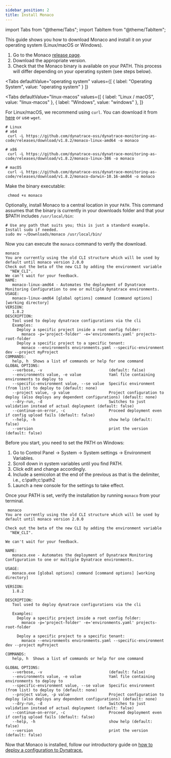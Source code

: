 ```yaml
---
sidebar_position: 2
title: Install Monaco
---
```


import Tabs from "@theme/Tabs";
import TabItem from "@theme/TabItem";

This guide shows you how to download Monaco and install it on your operating system (Linux/macOS or Windows).

1.	Go to the Monaco [release page](https://github.com/dynatrace-oss/dynatrace-monitoring-as-code/releases).
2.	Download the appropriate version.
3.	Check that the Monaco binary is available on your PATH. This process will differ depending on your operating system (see steps below). 

<Tabs
  defaultValue="operating system"
  values={[
    { label: "Operating System", value: "operating system" }
  ]}
>
  <TabItem value="operating system">

<Tabs
  defaultValue="linux-macos"
  values={[
    { label: "Linux / macOS", value: "linux-macos" },
    { label: "Windows", value: "windows" },
  ]}
>
  <TabItem value="linux-macos">

For Linux/macOS, we recommend using `curl`. You can download it from [here](https://curl.se/) or use `wget`.

```shell
# Linux
# x64
 curl -L https://github.com/dynatrace-oss/dynatrace-monitoring-as-code/releases/download/v1.8.2/monaco-linux-amd64 -o monaco

# x86
 curl -L https://github.com/dynatrace-oss/dynatrace-monitoring-as-code/releases/download/v1.8.2/monaco-linux-386 -o monaco

# macOS
 curl -L https://github.com/dynatrace-oss/dynatrace-monitoring-as-code/releases/download/v1.8.2/monaco-darwin-10.16-amd64 -o monaco
```

Make the binary executable:

```shell
 chmod +x monaco
```

Optionally, install Monaco to a central location in your `PATH`.
This command assumes that the binary is currently in your downloads folder and that your $PATH includes `/usr/local/bin`:

```shell
# Use any path that suits you; this is just a standard example. Install sudo if needed.
sudo mv ~/Downloads/monaco /usr/local/bin/
```

Now you can execute the `monaco` command to verify the download. 

```shell
monaco
You are currently using the old CLI structure which will be used by
default until monaco version 2.0.0
Check out the beta of the new CLI by adding the environment variable
  "NEW_CLI".
We can't wait for your feedback.
NAME:
   monaco-linux-amd64 - Automates the deployment of Dynatrace Monitoring Configuration to one or multiple Dynatrace environments.
USAGE:
   monaco-linux-amd64 [global options] command [command options] [working directory]
VERSION:
   1.8.2
DESCRIPTION:
   Tool used to deploy dynatrace configurations via the cli
   Examples:
     Deploy a specific project inside a root config folder:
       monaco -p='project-folder' -e='environments.yaml' projects-root-folder
     Deploy a specific project to a specific tenant:
       monaco --environments environments.yaml --specific-environment dev --project myProject
COMMANDS:
   help, h  Shows a list of commands or help for one command
GLOBAL OPTIONS:
   --verbose, -v                             (default: false)
   --environments value, -e value            Yaml file containing environments to deploy to
   --specific-environment value, --se value  Specific environment (from list) to deploy to (default: none)
   --project value, -p value                 Project configuration to deploy (also deploys any dependent configurations) (default: none)
   --dry-run, -d                             Switches to just validation instead of actual deployment (default: false)
   --continue-on-error, -c                   Proceed deployment even if config upload fails (default: false)
   --help, -h                                show help (default: false)
   --version                                 print the version (default: false)
```

  </TabItem>
  <TabItem value="windows">

Before you start, you need to set the PATH on Windows: 

1.	Go to Control Panel -> System -> System settings -> Environment Variables.
2.	Scroll down in system variables until you find PATH.
3.	Click edit and change accordingly.
4.	Include a semicolon at the end of the previous as that is the delimiter, i.e., c:\path;c:\path2
5.	Launch a new console for the settings to take effect.

Once your PATH is set, verify the installation by running `monaco` from your terminal. 

```shell
 monaco
You are currently using the old CLI structure which will be used by
default until monaco version 2.0.0

Check out the beta of the new CLI by adding the environment variable
  "NEW_CLI".

We can't wait for your feedback.

NAME:
   monaco.exe - Automates the deployment of Dynatrace Monitoring Configuration to one or multiple Dynatrace environments.

USAGE:
   monaco.exe [global options] command [command options] [working directory]

VERSION:
   1.8.2

DESCRIPTION:
   Tool used to deploy dynatrace configurations via the cli

   Examples:
     Deploy a specific project inside a root config folder:
       monaco -p='project-folder' -e='environments.yaml' projects-root-folder

     Deploy a specific project to a specific tenant:
       monaco --environments environments.yaml --specific-environment dev --project myProject

COMMANDS:
   help, h  Shows a list of commands or help for one command

GLOBAL OPTIONS:
   --verbose, -v                             (default: false)
   --environments value, -e value            Yaml file containing environments to deploy to
   --specific-environment value, --se value  Specific environment (from list) to deploy to (default: none)
   --project value, -p value                 Project configuration to deploy (also deploys any dependent configurations) (default: none)
   --dry-run, -d                             Switches to just validation instead of actual deployment (default: false)
   --continue-on-error, -c                   Proceed deployment even if config upload fails (default: false)
   --help, -h                                show help (default: false)
   --version                                 print the version (default: false)
```

  </TabItem>
</Tabs>
  </TabItem>
</Tabs>

Now that Monaco is installed, follow our introductory guide on [how to deploy a configuration to Dynatrace.](../configuration/deploy_configuration)
